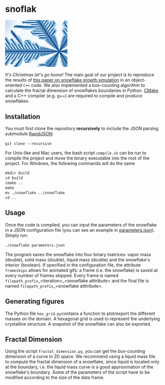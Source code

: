 # snoflak
<img src="https://github.com/SILIZ4/snoflak/blob/master/zoom.png" width="40%"/>

*It's Christmas let's go home!* The main goal of our project is to reproduce the results of [this paper on snowflake growth simulation](http://psoup.math.wisc.edu/papers/h2l.pdf) in an object-oriented `C++` code. We also implemented a box-counting algorithm to calculate the fractal dimension of snowflakes boundaries in Python. [CMake](https://cmake.org/) and a C++ compiler (e.g. g++) are required to compile and produce snowflakes.

## Installation
You must first clone the repository **recursively** to include the JSON parsing submodule [RapidJSON](http://rapidjson.org/):

`git clone --recursive`

For Unix-like and Mac users, the bash script ``compile.sh`` can be run to compile the project and move the binary executable into the root of the project. For Windows, the following commands will do the same
```
mkdir build
cd build
cmake ..
make
mv ./snowflake ../snowflake
cd ..
```

## Usage
Once the code is compiled, you can input the parameters of the snowflake in a JSON configuration file (you can see an example in [parameters.json](https://github.com/SILIZ4/snoflak/blob/master/parameters.json)). Simply run:

`./snowflake parameters.json`

The program saves the snowflake into four binary matrices: vapor mass (double), solid mass (double), liquid mass (double) and the snowflake's interior (boolean). If specified in the configuration file, the attribute `frameskips` allows for animated gifs: a frame (i.e. the snowflake) is saved at every number of frames skipped. Every frame is named ``filepath_prefix``\_\<iteration\>\_\<snowflake atttribute\> and the final file is named ``filepath_prefix``\_\<snowflake atttribute\>.

## Generating figures
The Python file `hex_grid.py`contains a function to plot/export the different masses on the domain. A hexagonal grid is used to represent the underlying crystalline structure. A snapshot of the snowflake can also be exported.

## Fractal Dimension
Using the script `fractal_dimension.py`, you can get the box-counting dimension of a curve in 2D space. We recommend using a liquid mass file to compute the fractal dimension of a snowflake, since liquid is located only at the boundary, i.e. the liquid mass curve is a good approximation of the snowflake's boundary. Some of the parameters of the script have to be modified according to the size of the data frame.
